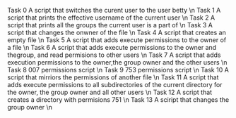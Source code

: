 Task 0 A script that switches the curent user to the user betty \n
Task 1 A script that prints the effective username of the current user \n
Task 2 A script that prints all the groups the current user is a part of \n
Task 3 A script that changes the onwner of the file \n
Task 4 A script that creates an empty file \n
Task 5 A script that adds execute permissions to the owner of a file \n
Task 6 A script that adds execute permissions to the owner and thegroup, and read permisions to other users \n
Task 7 A script that adds execution permissions to the owner,the group owner and the other users \n
Task 8 007 permissions script  \n
Task 9 753 permissions script \n
Task 10 A script that mirriors the permissions of another file \n
Task 11 A script that adds execute permissions to all subdirectories of the current directory for the owner, the group owner and all other users \n
Task 12 A script that creates a directory with permisions 751 \n
Task 13 A sciript that changes the group owner \n
